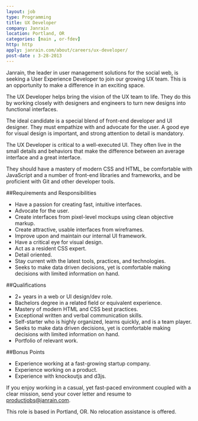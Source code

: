 ```yaml
---
layout: job
type: Programming
title: UX Developer
company: Janrain
location: Portland, OR
categories: [main , or-fdev]
http: http
apply: janrain.com/about/careers/ux-developer/
post-date : 3-28-2013
---
```


Janrain, the leader in user management solutions for the social web, is seeking a User Experience Developer to join our growing UX team. This is an opportunity to make a difference in an exciting space.

The UX Developer helps bring the vision of the UX team to life. They do this by working closely with designers and engineers to turn new designs into functional interfaces.

The ideal candidate is a special blend of front-end developer and UI designer. They must empathize with and advocate for the user. A good eye for visual design is important, and strong attention to detail is mandatory.

The UX Developer is critical to a well-executed UI. They often live in the small details and behaviors that make the difference between an average interface and a great interface.

They should have a mastery of modern CSS and HTML, be comfortable with JavaScript and a number of front-end libraries and frameworks, and be proficient with Git and other developer tools.

##Requirements and Responsibilities

* Have a passion for creating fast, intuitive interfaces.
* Advocate for the user.
* Create interfaces from pixel-level mockups using clean objective markup.
* Create attractive, usable interfaces from wireframes.
* Improve upon and maintain our internal UI framework.
* Have a critical eye for visual design.
* Act as a resident CSS expert.
* Detail oriented. 
* Stay current with the latest tools, practices, and technologies.
* Seeks to make data driven decisions, yet is comfortable making decisions with limited information on hand.

##Qualifications

* 2+ years in a web or UI design/dev role.
* Bachelors degree in a related field or equivalent experience.
* Mastery of modern HTML and CSS best practices.
* Exceptional written and verbal communication skills.
* Self-starter who is highly organized, learns quickly, and is a team player.
* Seeks to make data driven decisions, yet is comfortable making decisions with limited information on hand.
* Portfolio of relevant work.

##Bonus Points

* Experience working at a fast-growing startup company.
* Experience working on a product.
* Experience with knockoutjs and d3js.

If you enjoy working in a casual, yet fast-paced environment coupled with a clear mission, send your cover letter and resume to productjobs@janrain.com.

This role is based in Portland, OR. No relocation assistance is offered.
